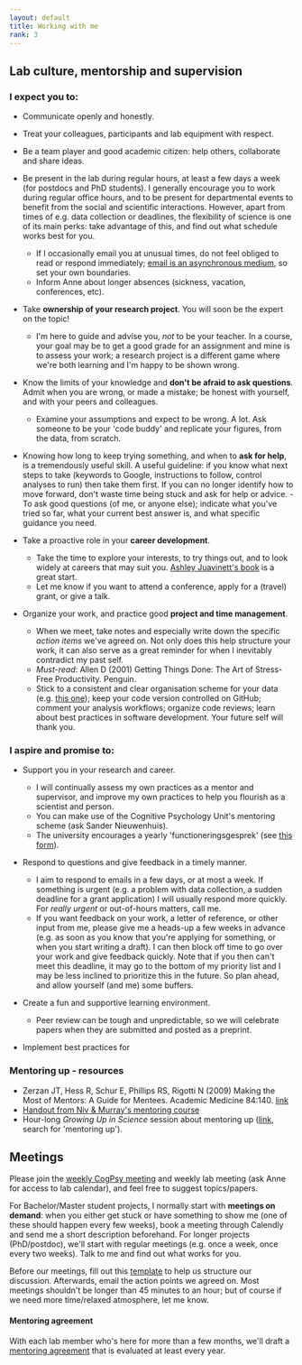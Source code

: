 ```yaml
---
layout: default
title: Working with me
rank: 3
---
```



## Lab culture, mentorship and supervision

### I expect you to:
- Communicate openly and honestly.
- Treat your colleagues, participants and lab equipment with respect. 
- Be a team player and good academic citizen: help others, collaborate and share ideas.  
- Be present in the lab during regular hours, at least a few days a week (for postdocs and PhD students). I generally encourage you to work during regular office hours, and to be present for departmental events to benefit from the social and scientific interactions. However, apart from times of e.g. data collection or deadlines, the flexibility of science is one of its main perks: take advantage of this, and find out what schedule works best for you.
    - If I occasionally email you at unusual times, do not feel obliged to read or respond immediately; [email is an asynchronous medium](https://www.rachelbedder.com/phdtips), so set your own boundaries.
    - Inform Anne about longer absences (sickness, vacation, conferences, etc).
- Take **ownership of your research project**. You will soon be the expert on the topic!
    - I'm here to guide and advise you, _not_ to be your teacher. In a course, your goal may be to get a good grade for an assignment and mine is to assess your work; a research project is a different game where we're both learning and I'm happy to be shown wrong.

- Know the limits of your knowledge and **don't be afraid to ask questions**. Admit when you are wrong, or made a mistake; be honest with yourself, and with your peers and colleagues.
    - Examine your assumptions and expect to be wrong. A lot. Ask someone to be your 'code buddy' and replicate your figures, from the data, from scratch. 
- Knowing how long to keep trying something, and when to **ask for help**, is a tremendously useful skill. A useful guideline: if you know what next steps to take (keywords to Google, instructions to follow, control analyses to run) then take them first. If you can no longer identify how to move forward, don't waste time being stuck and ask for help or advice.
       - To ask good questions (of me, or anyone else); indicate what you've tried so far, what your current best answer is, and what specific guidance you need.
  
- Take a proactive role in your **career development**. 
    - Take the time to explore your interests, to try things out, and to look widely at careers that may suit you. [Ashley Juavinett's book](https://cup.columbia.edu/book/so-you-want-to-be-a-neuroscientist/9780231190893) is a great start. 
    - Let me know if you want to attend a conference, apply for a (travel) grant, or give a talk.

- Organize your work, and practice good **project and time management**.
    - When we meet, take notes and especially write down the specific _action items_ we've agreed on. Not only does this help structure your work, it can also serve as a great reminder for when I inevitably contradict my past self.
    - _Must-read_: Allen D (2001) Getting Things Done: The Art of Stress-Free Productivity. Penguin.
    - Stick to a consistent and clear organisation scheme for your data (e.g. [this one](https://int-brain-lab.github.io/iblenv/one_docs/one_reference.html)); keep your code version controlled on GitHub; comment your analysis workflows; organize code reviews; learn about best practices in software development. Your future self will thank you.

### I aspire and promise to:
- Support you in your research and career.
    - I will continually assess my own practices as a mentor and supervisor, and improve my own practices to help you flourish as a scientist and person.
    - You can make use of the Cognitive Psychology Unit's mentoring scheme (ask Sander Nieuwenhuis).
    - The university encourages a yearly 'functioneringsgesprek' (see [this form](https://www.staff.universiteitleiden.nl/binaries/content/assets/ul2staff/po/suggestielijst-rogesprek-mei-2019-eng.pdf)).
    
- Respond to questions and give feedback in a timely manner.
    - I aim to respond to emails in a few days, or at most a week. If something is urgent (e.g. a problem with data collection, a sudden deadline for a grant application) I will usually respond more quickly. For _really urgent_ or out-of-hours matters, call me.
    - If you want feedback on your work, a letter of reference, or other input from me, please give me a heads-up a few weeks in advance (e.g. as soon as you know that you're applying for something, or when you start writing a draft). I can then block off time to go over your work and give feedback quickly. Note that if you then can't meet this deadline, it may go to the bottom of my priority list and I may be less inclined to prioritize this in the future. So plan ahead, and allow yourself (and me) some buffers.
    
- Create a fun and supportive learning environment.
    - Peer review can be tough and unpredictable, so we will celebrate papers when they are submitted and posted as a preprint.

- Implement best practices for 
    
### Mentoring up - resources
- Zerzan JT, Hess R, Schur E, Phillips RS, Rigotti N (2009) Making the Most of Mentors: A Guide for Mentees. Academic Medicine 84:140. [link](https://journals.lww.com/academicmedicine/Fulltext/2009/01000/Making_the_Most_of_Mentors__A_Guide_for_Mentees.37.aspx )
- [Handout from Niv & Murray's mentoring course](https://docs.google.com/document/d/19lL7N_7svzsUmA8_wQul_CQ1d3Jk7G676HXy8yK0GMY/edit)
- Hour-long _Growing Up in Science_ session about mentoring up ([link](https://www.cns.nyu.edu/events/growingupinscience/), search for 'mentoring up').


## Meetings
Please join the [weekly CogPsy meeting](https://anne-urai.github.io/lab_wiki/Practical.html) and weekly lab meeting (ask Anne for access to lab calendar), and feel free to suggest topics/papers.

For Bachelor/Master student projects, I normally start with **meetings on demand**: when you either get stuck or have something to show me (one of these should happen every few weeks), book a meeting through Calendly and send me a short description beforehand. 
For longer projects (PhD/postdoc), we'll start with regular meetings (e.g. once a week, once every two weeks). Talk to me and find out what works for you.

Before our meetings, fill out this [template](https://anne-urai.github.io/lab_wiki/MeetingTemplate.html) to help us structure our discussion. Afterwards, email the action points we agreed on. Most meetings shouldn't be longer than 45 minutes to an hour; but of course if we need more time/relaxed atmosphere, let me know.

#### Mentoring agreement

With each lab member who's here for more than a few months, we'll draft a [mentoring agreement](https://anne-urai.github.io/lab_wiki/Vision.html) that is evaluated at least every year.
